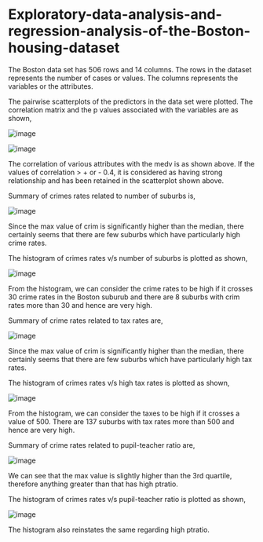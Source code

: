 # Exploratory-data-analysis-and-regression-analysis-of-the-Boston-housing-dataset

The Boston data set has 506 rows and 14 columns. The rows in the dataset represents the number of cases or values. The columns represents the variables or the attributes.

The pairwise scatterplots of the predictors in the data set were plotted. The correlation matrix and the p values associated with the variables are as shown,

![image](https://user-images.githubusercontent.com/42225976/157336172-d1caff62-1200-4767-b52d-3e51dd8ec121.png)

![image](https://user-images.githubusercontent.com/42225976/157336224-913f3b20-01e1-406a-8dc4-6a1c672a3625.png)

The correlation of various attributes with the medv is as shown above. If the values of correlation > + or - 0.4, it is considered as having strong relationship and has been retained in the scatterplot shown above.

Summary of crimes rates related to number of suburbs is,

![image](https://user-images.githubusercontent.com/42225976/157336983-85864528-e6b8-49ca-b01f-3701224ff4bc.png)

Since the max value of crim is significantly higher than the median, there certainly seems that there are few suburbs which have particularly high crime rates.

The histogram of crimes rates v/s number of suburbs is plotted as shown,

![image](https://user-images.githubusercontent.com/42225976/157337769-8b963558-107d-4d12-b301-2ffb84d9bdb0.png)

From the histogram, we can consider the crime rates to be high if it crosses 30 crime rates in the Boston suburub and there are 8 suburbs with crim rates more than 30 and hence are very high.

Summary of crime rates related to tax rates are,

![image](https://user-images.githubusercontent.com/42225976/157337168-5d025e14-c0a5-4b7a-88d2-523e4f562e52.png)

Since the max value of crim is significantly higher than the median, there certainly seems that there are few suburbs which have particularly high tax rates.

The histogram of crimes rates v/s high tax rates is plotted as shown,

![image](https://user-images.githubusercontent.com/42225976/157337235-61123e45-d9f4-40c0-8dee-999c7cd46e6d.png)

From the histogram, we can consider the taxes to be high if it crosses a value of 500. There are 137 suburbs with tax rates more than 500 and hence are very high.

Summary of crime rates related to pupil-teacher ratio are,

![image](https://user-images.githubusercontent.com/42225976/157337323-8761a3a4-2c9c-4135-b762-5610249ea9fd.png)

We can see that the max value is slightly higher than the 3rd quartile, therefore anything greater than that has high ptratio.

The histogram of crimes rates v/s pupil-teacher ratio is plotted as shown,

![image](https://user-images.githubusercontent.com/42225976/157337391-f9c1a1fe-e0df-49fa-bf6e-93adc9951ba6.png)

The histogram also reinstates the same regarding high ptratio. 
